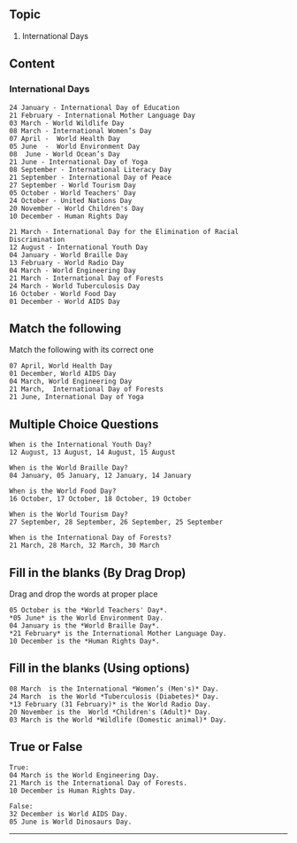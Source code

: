 ## Topic

1. International Days


## Content

### International Days


```
24 January - International Day of Education
21 February - International Mother Language Day 
03 March - World Wildlife Day
08 March - International Women’s Day 
07 April -  World Health Day 
05 June  -  World Environment Day
08  June - World Ocean’s Day
21 June - International Day of Yoga 
08 September - International Literacy Day 
21 September - International Day of Peace 
27 September - World Tourism Day
05 October - World Teachers' Day 
24 October - United Nations Day
20 November - World Children's Day 
10 December - Human Rights Day
```

```
21 March - International Day for the Elimination of Racial Discrimination
12 August - International Youth Day
04 January - World Braille Day 
13 February - World Radio Day
04 March - World Engineering Day
21 March - International Day of Forests 
24 March - World Tuberculosis Day
16 October - World Food Day 
01 December - World AIDS Day
```


## Match the following

Match the following with its correct one

```
07 April, World Health Day 
01 December, World AIDS Day
04 March, World Engineering Day
21 March,  International Day of Forests 
21 June, International Day of Yoga 
```

## Multiple Choice Questions

```
When is the International Youth Day?
12 August, 13 August, 14 August, 15 August

When is the World Braille Day?
04 January, 05 January, 12 January, 14 January

When is the World Food Day? 
16 October, 17 October, 18 October, 19 October

When is the World Tourism Day?
27 September, 28 September, 26 September, 25 September

When is the International Day of Forests? 
21 March, 28 March, 32 March, 30 March
```

## Fill in the blanks (By Drag Drop)

Drag and drop the words at proper place

```
05 October is the *World Teachers' Day*.
*05 June* is the World Environment Day.
04 January is the *World Braille Day*.
*21 February* is the International Mother Language Day.
10 December is the *Human Rights Day*.
```

## Fill in the blanks (Using options)

```
08 March  is the International *Women’s (Men's)* Day.
24 March  is the World *Tuberculosis (Diabetes)* Day.
*13 February (31 February)* is the World Radio Day.
20 November is the  World *Children's (Adult)* Day.
03 March is the World *Wildlife (Domestic animal)* Day.
```

## True or False

```
True:
04 March is the World Engineering Day.
21 March is the International Day of Forests.
10 December is Human Rights Day. 
 
False:
32 December is World AIDS Day.
05 June is World Dinosaurs Day.
```

******************************************************************************************************************************************************************************


















































